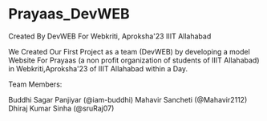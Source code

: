 # Prayaas_DevWEB


Created By DevWEB For Webkriti, Aproksha'23 IIIT Allahabad



We Created Our First Project as a team (DevWEB) by developing a model Website For Prayaas (a non profit organization of students of IIIT Allahabad) in Webkriti,Aproksha'23 of IIIT Allahabad within a Day.


Team Members:

Buddhi Sagar Panjiyar (@iam-buddhi)
    Mahavir Sancheti (@Mahavir2112)
    Dhiraj Kumar Sinha (@sruRaj07)
